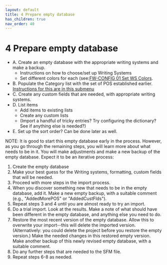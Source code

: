 ```yaml
---
layout: default
title: 4 Prepare empty database
has_children: true
nav_order: 40
---
```

# 4 Prepare empty database
- A. Create an empty database with the appropriate writing systems and make a backup.
  - Instructions on how to choose/set up Writing Systems
  - Set different colors for each (see:[FW-CONFIG 01 Set WS Colors](https://youtu.be/Ht0A7HGybi0).
- B. Populate the Category list with the set of POS established earlier. [Instructions for this are in this submenu](b-populate-the-category-list.html)
- C. Create any custom fields that are needed, with appropriate writing systems.
- D. List items
  - Add items to existing lists
  - Create any custom lists
  - (Import a handful of tricky entries?  Try configuring the dictionary?  See if anything else is needed?)
- E. Set up the sort order?  Can be done later as well.

NOTE:  It is good to start this empty database early in the process.  However, as you go through the remaining steps, you will learn more about what needs to be in it.  You will make adjustments and make a new backup of the empty database.  Expect it to be an iterative process:
1. Create the empty database
2. Make your best guess for the Writing systems, formatting, custom fields that will be needed.
3. Proceed with more steps in the import process.
4. When you discover something new that needs to be in the empty database, add it.  Make a new empty backup, with a suitable comment (e.g., "AddedMorePOS" or "AddedCustFlds").
5. Repeat steps 3 and 4 until you are almost ready to try an import.
6. Do a trial import.  Look at the results.  Make a note of what should have been different in the empty database, and anything else you need to do.
7. Restore the most recent version of the empty database.  Allow this to overwrite your import--this will delete the imported version.  (Alternatively: you could delete the project before you restore the empty version.)  Make the needed changes in this restored empty version.  Make another backup of this newly revised empty database, with a suitable comment.
8. Do any further steps that are needed to the SFM file.
9. Repeat steps 6-8 as needed.
